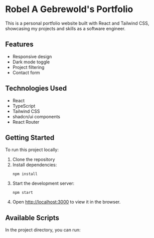# Robel A Gebrewold's Portfolio

This is a personal portfolio website built with React and Tailwind CSS, showcasing my projects and skills as a software engineer.

## Features

- Responsive design
- Dark mode toggle
- Project filtering
- Contact form

## Technologies Used

- React
- TypeScript
- Tailwind CSS
- shadcn/ui components
- React Router

## Getting Started

To run this project locally:

1. Clone the repository
2. Install dependencies:
   ```
   npm install
   ```
3. Start the development server:
   ```
   npm start
   ```
4. Open [http://localhost:3000](http://localhost:3000) to view it in the browser.

## Available Scripts

In the project directory, you can run:
